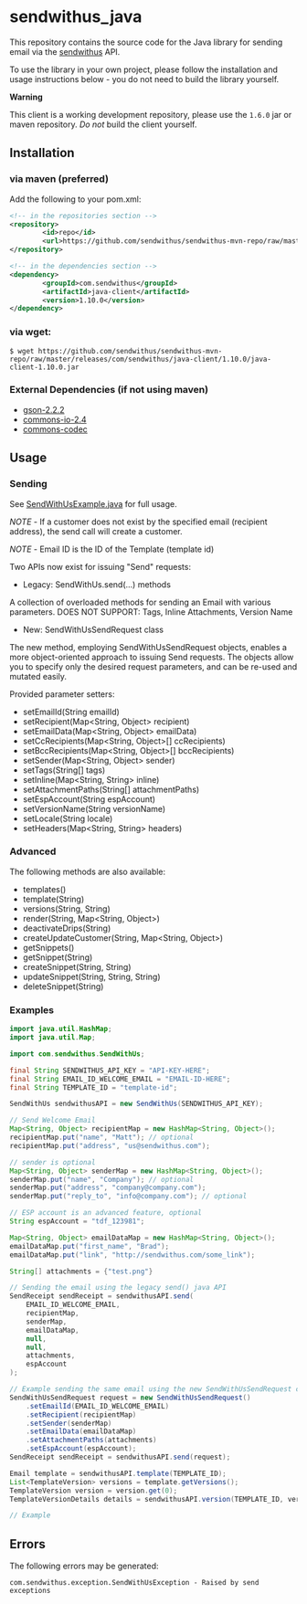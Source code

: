 # sendwithus_java

This repository contains the source code for the  Java library for sending email via the [sendwithus](http://sendwithus.com) API.

To use the library in your own project, please follow the installation and usage instructions below - you do not need to build the library yourself.

**Warning**

This client is a working development repository, please use the `1.6.0` jar or maven repository. _Do not_ build
the client yourself.

## Installation

### via maven (preferred)

Add the following to your pom.xml:

```xml
<!-- in the repositories section -->
<repository>
        <id>repo</id>
        <url>https://github.com/sendwithus/sendwithus-mvn-repo/raw/master/releases</url>
</repository>

<!-- in the dependencies section -->
<dependency>
        <groupId>com.sendwithus</groupId>
        <artifactId>java-client</artifactId>
        <version>1.10.0</version>
</dependency>
```
### via wget:

    $ wget https://github.com/sendwithus/sendwithus-mvn-repo/raw/master/releases/com/sendwithus/java-client/1.10.0/java-client-1.10.0.jar

### External Dependencies (if not using maven)
 - [gson-2.2.2](https://github.com/google/gson)
 - [commons-io-2.4](http://commons.apache.org/proper/commons-io/)
 - [commons-codec](http://commons.apache.org/proper/commons-codec/)

## Usage

### Sending

See [SendWithUsExample.java](https://github.com/sendwithus/sendwithus_java/blob/master/SendWithUsExample.java) for full usage.

*NOTE* - If a customer does not exist by the specified email (recipient address), the send call will create a customer.

*NOTE* - Email ID is the ID of the Template (template id)

Two APIs now exist for issuing "Send" requests:
 - Legacy:  SendWithUs.send(...) methods

 A collection of overloaded methods for sending an Email with various parameters.  DOES NOT SUPPORT: Tags, Inline Attachments, Version Name

 - New:     SendWithUsSendRequest class

 The new method, employing SendWithUsSendRequest objects, enables a more object-oriented approach to issuing Send requests.  The objects allow you to specify only the desired request parameters, and can be re-used and mutated easily.

 Provided parameter setters:

  - setEmailId(String emailId)
  - setRecipient(Map<String, Object> recipient)
  - setEmailData(Map<String, Object> emailData)
  - setCcRecipients(Map<String, Object>[] ccRecipients)
  - setBccRecipients(Map<String, Object>[] bccRecipients)
  - setSender(Map<String, Object> sender)
  - setTags(String[] tags)
  - setInline(Map<String, String> inline)
  - setAttachmentPaths(String[] attachmentPaths)
  - setEspAccount(String espAccount)
  - setVersionName(String versionName)
  - setLocale(String locale)
  - setHeaders(Map<String, String> headers)

### Advanced

 The following methods are also available:

 - templates()
 - template(String)
 - versions(String, String)
 - render(String, Map<String, Object>)
 - deactivateDrips(String)
 - createUpdateCustomer(String, Map<String, Object>)
 - getSnippets()
 - getSnippet(String)
 - createSnippet(String, String)
 - updateSnippet(String, String, String)
 - deleteSnippet(String)

### Examples

```java
import java.util.HashMap;
import java.util.Map;

import com.sendwithus.SendWithUs;

final String SENDWITHUS_API_KEY = "API-KEY-HERE";
final String EMAIL_ID_WELCOME_EMAIL = "EMAIL-ID-HERE";
final String TEMPLATE_ID = "template-id";

SendWithUs sendwithusAPI = new SendWithUs(SENDWITHUS_API_KEY);

// Send Welcome Email
Map<String, Object> recipientMap = new HashMap<String, Object>();
recipientMap.put("name", "Matt"); // optional
recipientMap.put("address", "us@sendwithus.com");

// sender is optional
Map<String, Object> senderMap = new HashMap<String, Object>();
senderMap.put("name", "Company"); // optional
senderMap.put("address", "company@company.com");
senderMap.put("reply_to", "info@company.com"); // optional

// ESP account is an advanced feature, optional
String espAccount = "tdf_123981";

Map<String, Object> emailDataMap = new HashMap<String, Object>();
emailDataMap.put("first_name", "Brad");
emailDataMap.put("link", "http://sendwithus.com/some_link");

String[] attachments = {"test.png"}

// Sending the email using the legacy send() java API
SendReceipt sendReceipt = sendwithusAPI.send(
    EMAIL_ID_WELCOME_EMAIL,
    recipientMap,
    senderMap,
    emailDataMap,
    null,
    null,
    attachments,
    espAccount
);

// Example sending the same email using the new SendWithUsSendRequest class
SendWithUsSendRequest request = new SendWithUsSendRequest()
    .setEmailId(EMAIL_ID_WELCOME_EMAIL)
    .setRecipient(recipientMap)
    .setSender(senderMap)
    .setEmailData(emailDataMap)
    .setAttachmentPaths(attachments)
    .setEspAccount(espAccount);
SendReceipt sendReceipt = sendwithusAPI.send(request);

Email template = sendwithusAPI.template(TEMPLATE_ID);
List<TemplateVersion> versions = template.getVersions();
TemplateVersion version = version.get(0);
TemplateVersionDetails details = sendwithusAPI.version(TEMPLATE_ID, version.getId());

// Example 
```


## Errors

The following errors may be generated:

    com.sendwithus.exception.SendWithUsException - Raised by send exceptions

